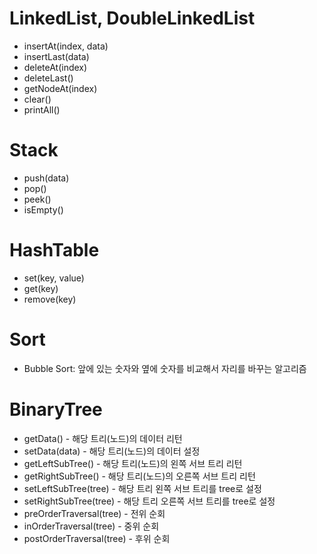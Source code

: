 # LinkedList, DoubleLinkedList
* insertAt(index, data)
* insertLast(data)
* deleteAt(index)
* deleteLast()
* getNodeAt(index)
* clear()
* printAll()

# Stack
* push(data)
* pop()
* peek()
* isEmpty()

# HashTable
* set(key, value)
* get(key)
* remove(key)

# Sort
* Bubble Sort: 앞에 있는 숫자와 옆에 숫자를 비교해서 자리를 바꾸는 알고리즘

# BinaryTree
* getData() - 해당 트리(노드)의 데이터 리턴
* setData(data) - 해당 트리(노드)의 데이터 설정 
* getLeftSubTree() - 해당 트리(노드)의 왼쪽 서브 트리 리턴
* getRightSubTree() - 해당 트리(노드)의 오른쪽 서브 트리 리턴
* setLeftSubTree(tree) - 해당 트리 왼쪽 서브 트리를 tree로 설정
* setRightSubTree(tree) - 해당 트리 오른쪽 서브 트리를 tree로 설정
* preOrderTraversal(tree) - 전위 순회
* inOrderTraversal(tree) - 중위 순회
* postOrderTraversal(tree) - 후위 순회

